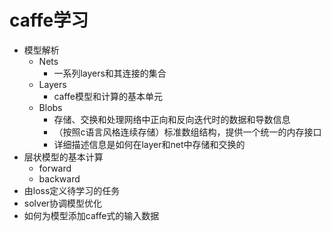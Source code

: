 # caffe学习

- 模型解析
  - Nets
    - 一系列layers和其连接的集合
  - Layers
    - caffe模型和计算的基本单元
  - Blobs
    - 存储、交换和处理网络中正向和反向迭代时的数据和导数信息
    - （按照c语言风格连续存储）标准数组结构，提供一个统一的内存接口
    - 详细描述信息是如何在layer和net中存储和交换的
- 层状模型的基本计算
  - forward
  - backward
- 由loss定义待学习的任务
- solver协调模型优化
- 如何为模型添加caffe式的输入数据